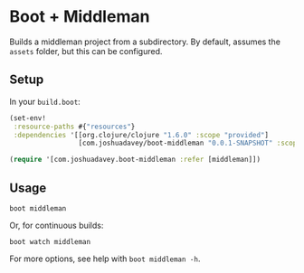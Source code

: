 # Boot + Middleman

Builds a middleman project from a subdirectory. By default, assumes the
`assets` folder, but this can be configured.

## Setup

In your `build.boot`:

``` clojure
(set-env!
 :resource-paths #{"resources"}
 :dependencies '[[org.clojure/clojure "1.6.0" :scope "provided"]
                 [com.joshuadavey/boot-middleman "0.0.1-SNAPSHOT" :scope "test"]])

(require '[com.joshuadavey.boot-middleman :refer [middleman]])
```

## Usage

```
boot middleman
```

Or, for continuous builds:

```
boot watch middleman
```

For more options, see help with `boot middleman -h`.

